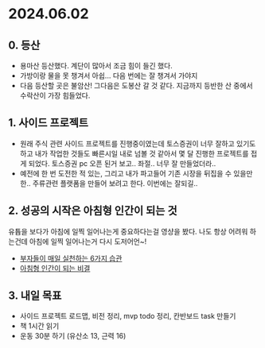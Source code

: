 # 2024.06.02

## 0. 등산

- 용마산 등산했다. 계단이 많아서 조금 힘이 들긴 했다.
- 가방이랑 물을 못 챙겨서 아쉽... 다음 번에는 잘 챙겨서 가야지
- 다음 등산할 곳은 불암산! 그다음은 도봉산 갈 것 같다. 지금까지 등반한 산 중에서 수락산이 가장 힘들었다.

## 1. 사이드 프로젝트

- 원래 주식 관련 사이드 프로젝트를 진행중이였는데 토스증권이 너무 잘하고 있기도 하고 내가 작업한 것들도 빠른시일 내로 넘볼 것 같아서 몇 달 진행한 프로젝트를 접게 되었다. 토스증권 pc 오픈 된거 보고.. 좌절.. 너무 잘 만들었더라..
- 예전에 한 번 도전한 적 있는, 그리고 내가 파고들어 기존 시장을 뒤집을 수 있을만한.. 주류관련 플랫폼을 만들어 보려고 한다. 이번에는 잘되길..

## 2. 성공의 시작은 아침형 인간이 되는 것

유튭을 보다가 아침에 일찍 일어나는게 중요하다는걸 영샹을 봤다. 나도 항상 어려워 하는건데 아침에 일찍 일어나는거 다시 도저어언~!

- [부자들이 매일 실천하는 6가지 습관](https://youtu.be/AmOoO8FDA3Y?si=rBsZtB-py0rx1GmL)
- [아침형 인간이 되는 비결](https://youtu.be/wVMJq-oaN80?si=MT4HQPGYJA1tCL9o)

## 3. 내일 목표

- 사이드 프로젝트 로드맵, 비전 정리, mvp todo 정리, 칸반보드 task 만들기
- 책 1시간 읽기
- 운동 30분 하기 (유산소 13, 근력 16)
